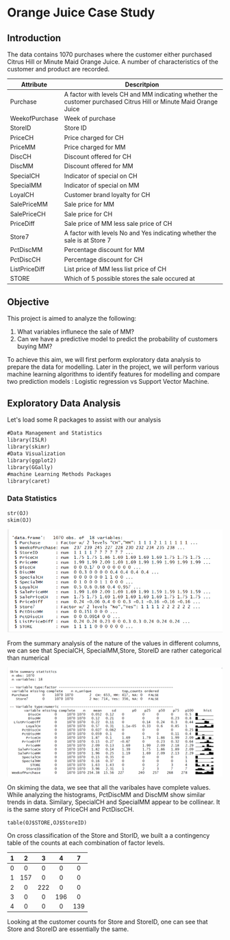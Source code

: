 # Orange Juice Case Study

## Introduction
The data contains 1070 purchases where the customer either purchased Citrus Hill or Minute Maid Orange Juice. A number of characteristics of the customer and product are recorded.

| Attribute | Descritpion |
| ----------|-------------|
| Purchase  | A factor with levels CH and MM indicating whether the customer purchased Citrus Hill or Minute Maid Orange Juice|
| WeekofPurchase|Week of purchase |
| StoreID | Store ID |
|PriceCH | Price charged for CH |
|PriceMM |Price charged for MM|
|DiscCH|Discount offered for CH|
|DiscMM|Discount offered for MM|
|SpecialCH|Indicator of special on CH|
|SpecialMM|Indicator of special on MM|
|LoyalCH|Customer brand loyalty for CH|
|SalePriceMM|Sale price for MM|
|SalePriceCH|Sale price for CH|
|PriceDiff|Sale price of MM less sale price of CH|
|Store7|A factor with levels No and Yes indicating whether the sale is at Store 7|
|PctDiscMM|Percentage discount for MM|
|PctDiscCH|Percentage discount for CH|
|ListPriceDiff|List price of MM less list price of CH|
|STORE|Which of 5 possible stores the sale occured at|

## Objective
This project is aimed to analyze the following:
1. What variables influnece the sale of MM?
2. Can we have a predictive model to predict the probability of customers buying MM?

To achieve this aim, we will first perform exploratory data analysis to prepare the data for modelling. Later in the project, we will perform various machine learning algorithms to identify features for modelling and compare two prediction models : Logistic regression vs Support Vector Machine.

## Exploratory Data Analysis
Let's load some R packages to assist with our analysis

```{r}
#Data Management and Statistics
library(ISLR)
library(skimr)
#Data Visualization
library(ggplot2) 
library(GGally) 
#machine Learning Methods Packages
library(caret) 
```
### Data Statistics
```{r}
str(OJ)
skim(OJ)
```
![alt text](https://github.com/swatisingh0107/OJDatasetAnalysis/blob/master/images/str(OJ).PNG "OJ dataset Structure")

From the summary analysis of the nature of the values in different columns, we can see that SpecialCH, SpecialMM,Store, StoreID are rather categorical than numerical

 ![alt text](https://github.com/swatisingh0107/OJDatasetAnalysis/blob/master/images/Skim(OJ).PNG "Skim OJ dataset")
 
On skiming the data, we see that all the varibales have complete values. While analyzing the histograms, PctDiscMM and DiscMM show similar trends in data. Similary, SpecialCH and SpecialMM appear to be collinear. It is the same story of PriceCH and PctDiscCH.

```{r}
table(OJ$STORE,OJ$StoreID)
```
On cross classification of the Store and StorID, we built a a contingency table of the counts at each combination of factor levels.
  
  |1|2|3|4|7|
  |:--:|:--:|:--:|:--:|:--:|
  |0|0|0|0|0|356|
  |1|157|0|0|0|0|
  |2|0|222|0|0|0|
  |3|0|0|196|0|0|
  |4|0|0|0|139|0|
  
  Looking at the customer counts for Store and StoreID, one can see that Store and StoreID are essentially the same.
